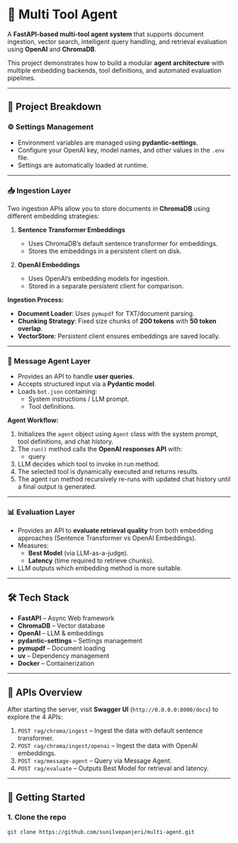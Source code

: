 # 🚀 Multi Tool Agent

A **FastAPI-based multi-tool agent system** that supports document ingestion, vector search, intelligent query handling, and retrieval evaluation using **OpenAI** and **ChromaDB**.  

This project demonstrates how to build a modular **agent architecture** with multiple embedding backends, tool definitions, and automated evaluation pipelines.

---

## 📂 Project Breakdown

### ⚙️ Settings Management
- Environment variables are managed using **pydantic-settings**.  
- Configure your OpenAI key, model names, and other values in the `.env` file.  
- Settings are automatically loaded at runtime.

---

### 📥 Ingestion Layer
Two ingestion APIs allow you to store documents in **ChromaDB** using different embedding strategies:

1. **Sentence Transformer Embeddings**  
   - Uses ChromaDB’s default sentence transformer for embeddings.  
   - Stores the embeddings in a persistent client on disk.  

2. **OpenAI Embeddings**  
   - Uses OpenAI’s embedding models for ingestion.  
   - Stored in a separate persistent client for comparison.  

**Ingestion Process:**
- **Document Loader**: Uses `pymupdf` for TXT/document parsing.  
- **Chunking Strategy**: Fixed size chunks of **200 tokens** with **50 token overlap**.  
- **VectorStore**: Persistent client ensures embeddings are saved locally.  

---

### 🤖 Message Agent Layer
- Provides an API to handle **user queries**.  
- Accepts structured input via a **Pydantic model**.  
- Loads `bot.json` containing:
  - System instructions / LLM prompt.  
  - Tool definitions.  

**Agent Workflow:**
1. Initializes the `agent` object using `Agent` class with the system prompt, tool definitions, and chat history.  
2. The `run()` method calls the **OpenAI responses API** with:
   - query
3. LLM decides which tool to invoke in run method.  
4. The selected tool is dynamically executed and returns results.  
5. The agent run method recursively re-runs with updated chat history until a final output is generated.  

---

### 📊 Evaluation Layer
- Provides an API to **evaluate retrieval quality** from both embedding approaches (Sentence Transformer vs OpenAI Embeddings).  
- Measures:
  - **Best Model** (via LLM-as-a-judge).  
  - **Latency** (time required to retrieve chunks).  
- LLM outputs which embedding method is more suitable.  

---

## 🛠️ Tech Stack
- **FastAPI** – Async Web framework  
- **ChromaDB** – Vector database  
- **OpenAI** – LLM & embeddings  
- **pydantic-settings** – Settings management  
- **pymupdf** – Document loading  
- **uv** – Dependency management  
- **Docker** – Containerization

---

## 📑 APIs Overview
After starting the server, visit **Swagger UI** (`http://0.0.0.0:8000/docs`) to explore the 4 APIs:

1. `POST rag/chroma/ingest` – Ingest the data with default sentence transformer.  
2. `POST rag/chroma/ingest/openai` – Ingest the data with OpenAI embeddings.  
3. `POST rag/message-agent` – Query via Message Agent.  
4. `POST rag/evaluate` – Outputs Best Model for retrieval and latency.  

---

## 🚀 Getting Started

### 1. Clone the repo
```bash
git clone https://github.com/sunilvepanjeri/multi-agent.git
